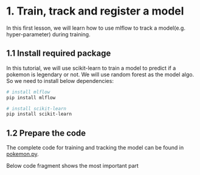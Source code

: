 # 1. Train, track and register a model

In this first lesson, we will learn how to use mlflow to track a model(e.g. hyper-parameter) during training. 

## 1.1 Install required package
In this tutorial, we will use scikit-learn to train a model to predict if a pokemon is legendary or not. We will
use random forest as the model algo. So we need to install below dependencies:

```bash
# install mlflow
pip install mlflow

# install scikit-learn
pip install scikit-learn
```

## 1.2 Prepare the code 

The complete code for training and tracking the model can be found in [pokemon.py](../train_model/pokemon.py). 

Below code fragment shows the most important part

```python

```